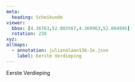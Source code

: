 ```yaml
---
meta:
  heading: Scheikunde
viewer:
  bbox: [4.36763,52.003567,4.369963,52.004995]
  rotation: 238
xyz:
allmaps:
  - annotation: julianalaan136-1e.json
    label: Eerste Verdieping
---
```

Eerste Verdieping